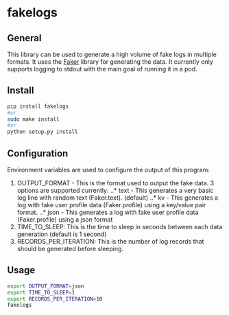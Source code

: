 # fakelogs

## General
This library can be used to generate a high volume of fake logs in multiple formats.  It uses the [Faker](https://faker.readthedocs.io/en/master/) library for generating the data.  It currently only supports logging to stdout with the main goal of running it in a pod.

## Install
```bash
pip install fakelogs 
#or 
sudo make install 
#or 
python setup.py install
```

## Configuration
Environment variables are used to configure the output of this program:
1. OUTPUT_FORMAT - This is the format used to output the fake data.  3 options are supported currently:
..* text - This generates a very basic log line with random text (Faker.text). (default)
..* kv - This generates a log with fake user profile data (Faker.profile) using a key/value pair format.
..* json - This generates a log with fake user profile data (Faker.profile) using a json format
2. TIME_TO_SLEEP: This is the time to sleep in seconds between each data generation (default is 1 second)
3. RECORDS_PER_ITERATION: This is the number of log records that should be generated before sleeping.

## Usage
```bash
export OUTPUT_FORMAT=json
export TIME_TO_SLEEP=1
export RECORDS_PER_ITERATION=10
fakelogs
```
